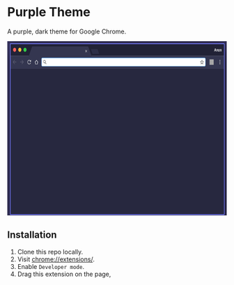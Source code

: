 # Purple Theme

A purple, dark theme for Google Chrome.

<p align='center'>
  <img src='resources/screenshot.png' width='640' height='400' alt='Screenshot'>
</p>

## Installation

1. Clone this repo locally.
2. Visit [chrome://extensions/](chrome://extensions/).
3. Enable `Developer mode`.
4. Drag this extension on the page,
